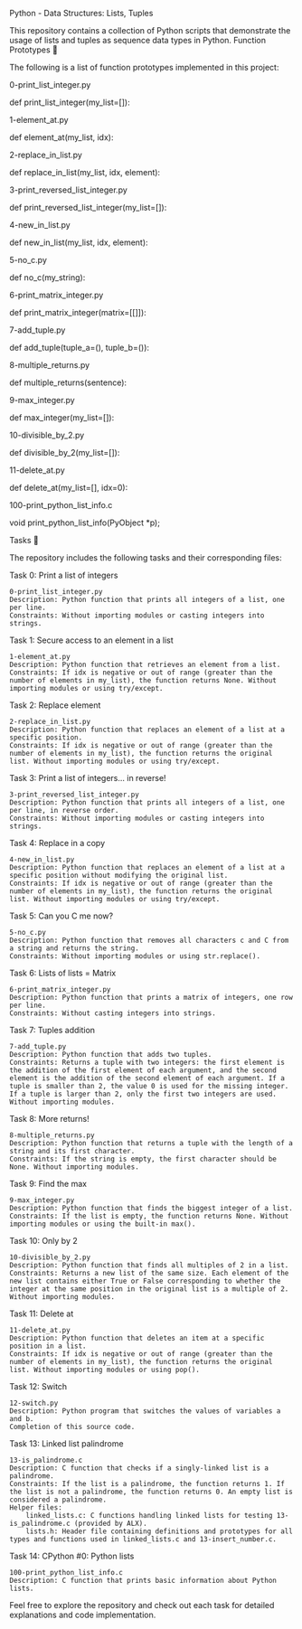 Python - Data Structures: Lists, Tuples

This repository contains a collection of Python scripts that demonstrate the usage of lists and tuples as sequence data types in Python.
Function Prototypes :floppy_disk:

The following is a list of function prototypes implemented in this project:

0-print_list_integer.py


def print_list_integer(my_list=[]):

1-element_at.py


def element_at(my_list, idx):

2-replace_in_list.py


def replace_in_list(my_list, idx, element):

3-print_reversed_list_integer.py


def print_reversed_list_integer(my_list=[]):

4-new_in_list.py


def new_in_list(my_list, idx, element):

5-no_c.py


def no_c(my_string):

6-print_matrix_integer.py


def print_matrix_integer(matrix=[[]]):

7-add_tuple.py


def add_tuple(tuple_a=(), tuple_b=()):

8-multiple_returns.py


def multiple_returns(sentence):

9-max_integer.py


def max_integer(my_list=[]):

10-divisible_by_2.py


def divisible_by_2(my_list=[]):

11-delete_at.py


def delete_at(my_list=[], idx=0):

100-print_python_list_info.c


void print_python_list_info(PyObject *p);

Tasks :page_with_curl:

The repository includes the following tasks and their corresponding files:

Task 0: Print a list of integers

    0-print_list_integer.py
    Description: Python function that prints all integers of a list, one per line.
    Constraints: Without importing modules or casting integers into strings.

Task 1: Secure access to an element in a list

    1-element_at.py
    Description: Python function that retrieves an element from a list.
    Constraints: If idx is negative or out of range (greater than the number of elements in my_list), the function returns None. Without importing modules or using try/except.

Task 2: Replace element

    2-replace_in_list.py
    Description: Python function that replaces an element of a list at a specific position.
    Constraints: If idx is negative or out of range (greater than the number of elements in my_list), the function returns the original list. Without importing modules or using try/except.

Task 3: Print a list of integers... in reverse!

    3-print_reversed_list_integer.py
    Description: Python function that prints all integers of a list, one per line, in reverse order.
    Constraints: Without importing modules or casting integers into strings.

Task 4: Replace in a copy

    4-new_in_list.py
    Description: Python function that replaces an element of a list at a specific position without modifying the original list.
    Constraints: If idx is negative or out of range (greater than the number of elements in my_list), the function returns the original list. Without importing modules or using try/except.

Task 5: Can you C me now?

    5-no_c.py
    Description: Python function that removes all characters c and C from a string and returns the string.
    Constraints: Without importing modules or using str.replace().

Task 6: Lists of lists = Matrix

    6-print_matrix_integer.py
    Description: Python function that prints a matrix of integers, one row per line.
    Constraints: Without casting integers into strings.

Task 7: Tuples addition

    7-add_tuple.py
    Description: Python function that adds two tuples.
    Constraints: Returns a tuple with two integers: the first element is the addition of the first element of each argument, and the second element is the addition of the second element of each argument. If a tuple is smaller than 2, the value 0 is used for the missing integer. If a tuple is larger than 2, only the first two integers are used. Without importing modules.

Task 8: More returns!

    8-multiple_returns.py
    Description: Python function that returns a tuple with the length of a string and its first character.
    Constraints: If the string is empty, the first character should be None. Without importing modules.

Task 9: Find the max

    9-max_integer.py
    Description: Python function that finds the biggest integer of a list.
    Constraints: If the list is empty, the function returns None. Without importing modules or using the built-in max().

Task 10: Only by 2

    10-divisible_by_2.py
    Description: Python function that finds all multiples of 2 in a list.
    Constraints: Returns a new list of the same size. Each element of the new list contains either True or False corresponding to whether the integer at the same position in the original list is a multiple of 2. Without importing modules.

Task 11: Delete at

    11-delete_at.py
    Description: Python function that deletes an item at a specific position in a list.
    Constraints: If idx is negative or out of range (greater than the number of elements in my_list), the function returns the original list. Without importing modules or using pop().

Task 12: Switch

    12-switch.py
    Description: Python program that switches the values of variables a and b.
    Completion of this source code.

Task 13: Linked list palindrome

    13-is_palindrome.c
    Description: C function that checks if a singly-linked list is a palindrome.
    Constraints: If the list is a palindrome, the function returns 1. If the list is not a palindrome, the function returns 0. An empty list is considered a palindrome.
    Helper files:
        linked_lists.c: C functions handling linked lists for testing 13-is_palindrome.c (provided by ALX).
        lists.h: Header file containing definitions and prototypes for all types and functions used in linked_lists.c and 13-insert_number.c.

Task 14: CPython #0: Python lists

    100-print_python_list_info.c
    Description: C function that prints basic information about Python lists.

Feel free to explore the repository and check out each task for detailed explanations and code implementation.

